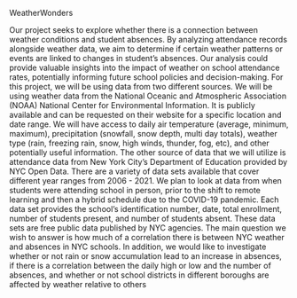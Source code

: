WeatherWonders

Our project seeks to explore whether there is a connection between weather conditions
and student absences. By analyzing attendance records alongside weather data, we aim to
determine if certain weather patterns or events are linked to changes in student’s absences. Our
analysis could provide valuable insights into the impact of weather on school attendance rates,
potentially informing future school policies and decision-making.
For this project, we will be using data from two different sources. We will be using
weather data from the National Oceanic and Atmospheric Association (NOAA) National Center
for Environmental Information. It is publicly available and can be requested on their website for
a specific location and date range. We will have access to daily air temperature (average,
minimum, maximum), precipitation (snowfall, snow depth, multi day totals), weather type (rain,
freezing rain, snow, high winds, thunder, fog, etc), and other potentially useful information. The
other source of data that we will utilize is attendance data from New York City’s Department of
Education provided by NYC Open Data. There are a variety of data sets available that cover
different year ranges from 2006 - 2021. We plan to look at data from when students were
attending school in person, prior to the shift to remote learning and then a hybrid schedule due
to the COVID-19 pandemic. Each data set provides the school’s identification number, date, total
enrollment, number of students present, and number of students absent. These data sets are
free public data published by NYC agencies.
The main question we wish to answer is how much of a correlation there is between NYC
weather and absences in NYC schools. In addition, we would like to investigate whether or not
rain or snow accumulation lead to an increase in absences, if there is a correlation between the
daily high or low and the number of absences, and whether or not school districts in different
boroughs are affected by weather relative to others
